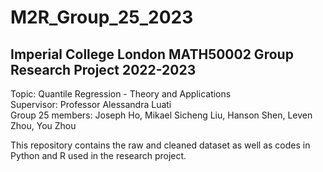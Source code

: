 # M2R_Group_25_2023
## Imperial College London MATH50002 Group Research Project 2022-2023

Topic: Quantile Regression - Theory and Applications <br/>
Supervisor: Professor Alessandra Luati <br/>
Group 25 members: Joseph Ho, Mikael Sicheng Liu, Hanson Shen, Leven Zhou, You Zhou

This repository contains the raw and cleaned dataset as well as codes in Python and R used in the research project.
